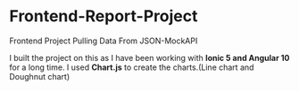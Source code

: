 # Frontend-Report-Project
Frontend Project Pulling Data From JSON-MockAPI

I built the project on this as I have been working with **Ionic 5 and Angular 10** for a long time.
I used **Chart.js** to create the charts.(Line chart and Doughnut chart)
